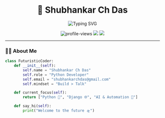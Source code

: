 <h1 align="center">🚀 Shubhankar Ch Das </h1>
<p align="center">
  <img src="https://readme-typing-svg.herokuapp.com?color=00F7FF&center=true&vCenter=true&multiline=true&lines=👋+Hey%2C+I'm+Shubhankar!;🚀+Python+Developer;⚙️+Tech+Explorer+%26+Innovator;🌐+Creating+the+Future..." alt="Typing SVG" />
</p>

<p align="center">
  <img src="https://komarev.com/ghpvc/?username=shubhankarchdas&label=Profile+Views&color=0e75b6&style=for-the-badge" alt="profile-views" />
  <img src="https://img.shields.io/badge/-Python-3776AB?style=for-the-badge&logo=python&logoColor=white" />
  <img src="https://img.shields.io/badge/-Django-092E20?style=for-the-badge&logo=django&logoColor=white" />
</p>

---

### 🧑‍💻 About Me
```python
class FuturisticCoder:
    def __init__(self):
        self.name = "Shubhankar Ch Das"
        self.role = "Python Developer"
        self.email = "shubhankarchdas@gmail.com"
        self.mindset = "Build > Talk"

    def current_focus(self):
        return ["Python 🐍", "Django 🌐", "AI & Automation 🤖"]

    def say_hi(self):
        print("Welcome to the future 🛸")
